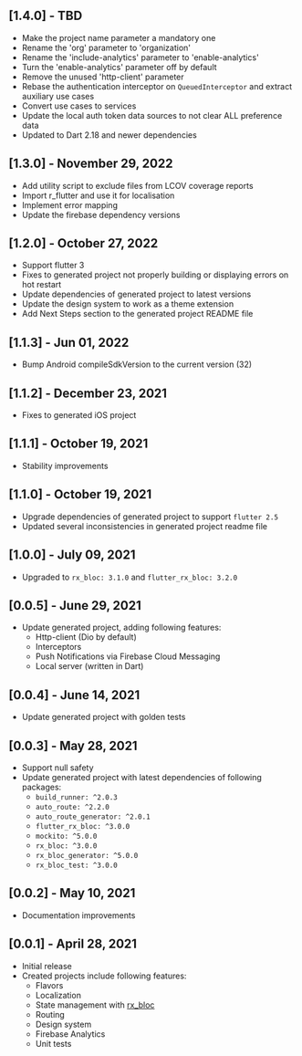 ## [1.4.0] - TBD
* Make the project name parameter a mandatory one
* Rename the 'org' parameter to 'organization'
* Rename the 'include-analytics' parameter to 'enable-analytics'
* Turn the 'enable-analytics' parameter off by default
* Remove the unused 'http-client' parameter
* Rebase the authentication interceptor on `QueuedInterceptor` and extract auxiliary use cases
* Convert use cases to services
* Update the local auth token data sources to not clear ALL preference data
* Updated to Dart 2.18 and newer dependencies

## [1.3.0] - November 29, 2022
* Add utility script to exclude files from LCOV coverage reports
* Import r_flutter and use it for localisation
* Implement error mapping
* Update the firebase dependency versions

## [1.2.0] - October 27, 2022
* Support flutter 3
* Fixes to generated project not properly building or displaying errors on hot restart
* Update dependencies of generated project to latest versions
* Update the design system to work as a theme extension
* Add Next Steps section to the generated project README file

## [1.1.3] - Jun 01, 2022
* Bump Android compileSdkVersion to the current version (32)

## [1.1.2] - December 23, 2021
* Fixes to generated iOS project

## [1.1.1] - October 19, 2021
* Stability improvements

## [1.1.0] - October 19, 2021
* Upgrade dependencies of generated project to support `flutter 2.5`
* Updated several inconsistencies in generated project readme file

## [1.0.0] - July 09, 2021
* Upgraded to `rx_bloc: 3.1.0` and `flutter_rx_bloc: 3.2.0`

## [0.0.5] - June 29, 2021
* Update generated project, adding following features:
    - Http-client (Dio by default)
    - Interceptors
    - Push Notifications via Firebase Cloud Messaging
    - Local server (written in Dart)

## [0.0.4] - June 14, 2021
* Update generated project with golden tests

## [0.0.3] - May 28, 2021
* Support null safety
* Update generated project with latest dependencies of following packages:
    - `build_runner: ^2.0.3`
    - `auto_route: ^2.2.0`
    - `auto_route_generator: ^2.0.1`
    - `flutter_rx_bloc: ^3.0.0`
    - `mockito: ^5.0.0`
    - `rx_bloc: ^3.0.0`
    - `rx_bloc_generator: ^5.0.0`
    - `rx_bloc_test: ^3.0.0`

## [0.0.2] - May 10, 2021
* Documentation improvements

## [0.0.1] - April 28, 2021
* Initial release
* Created projects include following features:
    - Flavors
    - Localization
    - State management with [rx_bloc](https://pub.dev/packages/rx_bloc)
    - Routing
    - Design system
    - Firebase Analytics
    - Unit tests
